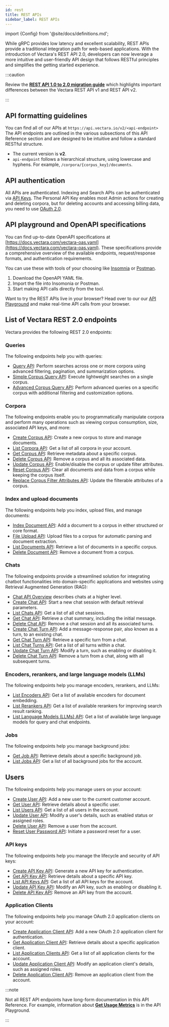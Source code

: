```yaml
---
id: rest
title: REST APIs
sidebar_label: REST APIs
---
```


import {Config} from '@site/docs/definitions.md';

While gRPC provides low latency and excellent scalability, REST APIs provide a 
traditional integration path for web-based applications. With the introduction 
of Vectara's REST API 2.0, developers can now leverage a more intuitive and 
user-friendly API design that follows RESTful principles and simplifies the 
getting started experience.

:::caution

Review the [**REST API 1.0 to 2.0 migration guide**](/docs/migration-guide-api-v2) which highlights important 
differences between the Vectara REST API v1 and REST API v2.

:::

## API formatting guidelines

You can find all of our APIs at `https://api.vectara.io/v2/<api-endpoint>`
The API endpoints are outlined in the various subsections of this API 
Reference section and are designed to be intuitive and follow a standard 
RESTful structure.

* The current version is **v2**.
* `api-endpoint` follows a hierarchical structure, using lowercase and hyphens. 
  For example, `/corpora/{corpus_key}/documents`.


## API authentication

All <Config v="names.product"/> APIs are authenticated. Indexing and Search
APIs can be authenticated via [API Keys](/docs/learn/authentication/api-key-management).
The Personal API Key enables most Admin actions for creating and deleting 
corpora, but for deleting accounts and accessing billing data, you need to use 
[OAuth 2.0](/docs/learn/authentication/oauth-2).

## API playground and OpenAPI specifications

You can find up-to-date OpenAPI specifications at
[https://docs.vectara.com/vectara-oas.yaml](https://docs.vectara.com/vectara-oas.yaml).
These specifications provide a comprehensive overview of the available 
endpoints, request/response formats, and authentication requirements.

You can use these with tools of your choosing like [Insomnia](https://insomnia.rest/)
or [Postman](https://www.postman.com/).

1. Download the OpenAPI YAML file.
2. Import the file into Insomonia or Postman.
3. Start making API calls directly from the tool.

Want to try the REST APIs live in your browser? Head over to our
our [API Playground](/docs/rest-api) and make
real-time API calls from your browser.

## List of Vectara REST 2.0 endpoints

Vectara provides the following REST 2.0 endpoints:

### Queries

The following endpoints help you with queries:

* [Query API](/docs/api-reference/search-apis/search): Perform searches across one or more corpora 
  using advanced filtering, pagination, and summarization options.
* [Simple Corpus Query API](/docs/api-reference/search-apis/search#simple-single-corpus-query): Execute lightweight 
  searches on a single corpus.
* [Advanced Corpus Query API](/docs/api-reference/search-apis/search#advanced-corpus-query): Perform advanced queries on a specific corpus 
  with additional filtering and customization options.

### Corpora

The following endpoints enable you to programmatically manipulate corpora and 
perform many operations such as viewing corpus consumption, size, associated 
API keys, and more:

* [Create Corpus API](/docs/api-reference/admin-apis/create-corpus): Create a new corpus to store and 
  manage documents.
* [List Corpora API](/docs/api-reference/admin-apis/corpus/list-corpora): Get a list of all corpora in 
  your account.
* [Get Corpus API](/docs/api-reference/admin-apis/corpus/read-corpus): Retrieve metadata about a specific corpus.
* [Delete Corpus API](/docs/api-reference/admin-apis/delete-corpus): Remove a corpus and all its associated data.
* [Update Corpus API](/docs/api-reference/admin-apis/corpus/update-corpus-enablement): Enable/disable the corpus or update 
  filter attributes.
* [Reset Corpus API](/docs/api-reference/admin-apis/reset-corpus): Clear all documents and data from a corpus while keeping the 
  corpus itself.
* [Replace Corpus Filter Attributes API](/docs/api-reference/admin-apis/corpus/replace-filter-attributes): Update the filterable attributes of a corpus.

### Index and upload documents

The following endpoints help you index, upload files, and manage documents:

* [Index Document API](/docs/api-reference/indexing-apis/indexing): Add a document to a corpus in either structured or 
  core format.
* [File Upload API](/docs/api-reference/indexing-apis/file-upload/file-upload): Upload files to a corpus for automatic parsing 
  and document extraction.
* [List Documents API](/docs/api-reference/admin-apis/corpus/list-documents): Retrieve a list of documents in a specific corpus.
* [Delete Document API](/docs/api-reference/indexing-apis/deleting-documents): Remove a document from a corpus.

### Chats

The following endpoints provide a streamlined solution for integrating chatbot 
functionalities into domain-specific applications and websites using 
Retrieval Augmented Generation (RAG):

* [Chat API Overview](/docs/api-reference/chat-apis/chat-apis-overview) describes chats at a higher level.
* [Create Chat API](/docs/api-reference/chat-apis/create-chat): Start a new chat session with default retrieval parameters.
* [List Chats API](/docs/api-reference/chat-apis/list-chats): Get a list of all chat sessions.
* [Get Chat API](/docs/api-reference/chat-apis/get-chat): Retrieve a chat summary, including the initial message.
* [Delete Chat API](/docs/api-reference/chat-apis/delete-conversations): Remove a chat session and all its associated turns.
* [Create Chat Turn API](/docs/api-reference/chat-apis/create-chat-turn): Add a message-response pair, also known as a turn, to 
  an existing chat.
* [Get Chat Turn API](/docs/api-reference/chat-apis/get-chat-turn): Retrieve a specific turn from a chat.
* [List Chat Turns API](/docs/api-reference/chat-apis/list-chat-turns): Get a list of all turns within a chat.
* [Update Chat Turn API](/docs/api-reference/chat-apis/update-chat-turn): Modify a turn, such as enabling or disabling it.
* [Delete Chat Turn API](/docs/api-reference/chat-apis/delete-turns): Remove a turn from a chat, along with all subsequent 
  turns.

### Encoders, rerankers, and large language models (LLMs)

The following endpoints help you manage encoders, rerankers, and LLMs:

* [List Encoders API](/docs/api-reference/encoder-apis/list-encoders): Get a list of available encoders for 
  document embedding.
* [List Rerankers API](/docs/api-reference/reranker-apis/reranker-apis): Get a list of available rerankers for 
  improving search result ranking.
* [List Language Models (LLMs) API](/docs/api-reference/llms-apis/llms-api): Get a list of available large 
  language models for query and chat endpoints.

### Jobs

The following endpoints help you manage background jobs:

* [Get Job API](/docs/api-reference/jobs-apis/get-job): Retrieve details about a specific background job.
* [List Jobs API](/docs/api-reference/jobs-apis/list-jobs): Get a list of all background jobs for the account.

## Users

The following endpoints help you manage users on your account:

* [Create User API](/docs/api-reference/admin-apis/manage-users/create-user): Add a new user to the current customer 
  account.
* [Get User API](/docs/api-reference/admin-apis/manage-users/get-user): Retrieve details about a specific user.
* [List Users API](/docs/api-reference/admin-apis/manage-users/list-users): Get a list of all users in the 
  account.
* [Update User API](/docs/api-reference/admin-apis/manage-users/update-user): Modify a user's details, such as 
  enabled status or assigned roles.
* [Delete User API](/docs/api-reference/admin-apis/manage-users/delete-user): Remove a user from the account.
* [Reset User Password API](/docs/api-reference/admin-apis/manage-users/reset-user-password): Initiate a password reset for 
  a user.

### API keys

The following endpoints help you manage the lifecycle and security of API keys:

* [Create API Key API](/docs/api-reference/api-keys/create-api-key): Generate a new API key for authentication.
* [Get API Key API](/docs/api-reference/api-keys/get-api-key): Retrieve details about a specific API key.
* [List API Keys API](/docs/api-reference/api-keys/list-api-keys): Get a list of all API keys for the account.
* [Update API Key API](/docs/api-reference/api-keys/enable-api-key): Modify an API key, such as enabling or disabling it.
* [Delete API Key API](/docs/api-reference/api-keys/delete-api-key): Remove an API key from the account.

### Application Clients

The following endpoints help you manage OAuth 2.0 application clients on your 
account:

* [Create Application Client API](/docs/api-reference/app-clients/create-app-client): Add a new OAuth 2.0 application client for authentication.
* [Get Application Client API](/docs/api-reference/app-clients/get-app-client): Retrieve details about a specific application client.
* [List Application Clients API](/docs/api-reference/app-clients/list-app-clients): Get a list of all application clients for the account.
* [Update Application Client API](/docs/api-reference/app-clients/update-app-client): Modify an application client's details, such as assigned roles.
* [Delete Application Client API](/docs/api-reference/app-clients/delete-app-client): Remove an application client from the account.

:::note

Not all REST API endpoints have long-form documentation in this API Reference. 
For example, information about [**Get Usage Metrics**](/docs/1.0/rest-api/get-usage-metrics) is in the 
API Playground.

:::
